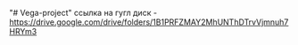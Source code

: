 "# Vega-project" 
ссылка на гугл диск - https://drive.google.com/drive/folders/1B1PRFZMAY2MhUNThDTrvVjmnuh7HRYm3
